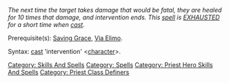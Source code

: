 *The next time the target takes damage that would be fatal, they are
healed for 10 times that damage, and intervention ends. This
[spell](:Category:_Spells "wikilink") is
[EXHAUSTED](Exhaustion "wikilink") for a short time when
[cast](Cast "wikilink").*

Prerequisite(s): [Saving Grace](Saving_Grace "wikilink"), [Via
Elimo](Via_Elimo "wikilink").

Syntax: [cast](Cast "wikilink") 'intervention'
\<[character](:Category:_Characters "wikilink")\>.

[Category: Skills And Spells](Category:_Skills_And_Spells "wikilink")
[Category: Spells](Category:_Spells "wikilink") [Category: Priest Hero
Skills And Spells](Category:_Priest_Hero_Skills_And_Spells "wikilink")
[Category: Priest Class
Definers](Category:_Priest_Class_Definers "wikilink")
